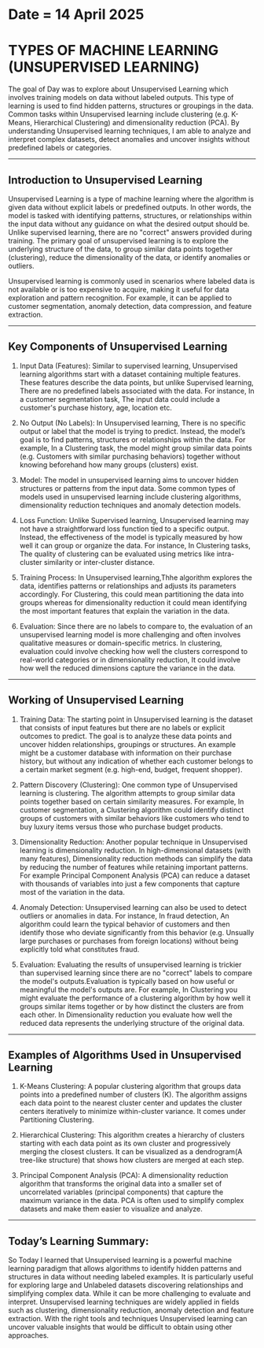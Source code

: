 # Date = 14 April 2025
# TYPES OF MACHINE LEARNING (UNSUPERVISED LEARNING)
The goal of Day was to explore about Unsupervised Learning which involves training models on data without labeled outputs. This type of learning is used to find hidden patterns, structures or groupings in the data. Common tasks within Unsupervised learning include clustering (e.g. K-Means, Hierarchical Clustering) and dimensionality reduction (PCA). By understanding Unsupervised learning techniques, I am able to analyze and interpret complex datasets, detect anomalies and uncover insights without predefined labels or categories.

---

## Introduction to Unsupervised Learning
Unsupervised Learning is a type of machine learning where the algorithm is given data without explicit labels or predefined outputs. In other words, the model is tasked with identifying patterns, structures, or relationships within the input data without any guidance on what the desired output should be. Unlike supervised learning, there are no "correct" answers provided during training. The primary goal of unsupervised learning is to explore the underlying structure of the data, to group similar data points together (clustering), reduce the dimensionality of the data, or identify anomalies or outliers.

Unsupervised learning is commonly used in scenarios where labeled data is not available or is too expensive to acquire, making it useful for data exploration and pattern recognition. For example, it can be applied to customer segmentation, anomaly detection, data compression, and feature extraction.


---

## Key Components of Unsupervised Learning

1. Input Data (Features): Similar to supervised learning, Unsupervised learning algorithms start with a dataset containing multiple features. These features describe the data points, but unlike Supervised learning, There are no predefined labels associated with the data. For instance, In a customer segmentation task, The input data could include a customer's purchase history, age, location etc.

2. No Output (No Labels): In Unsupervised learning, There is no specific output or label that the model is trying to predict. Instead, the model’s goal is to find patterns, structures or relationships within the data. For example, In a Clustering task, the model might group similar data points (e.g. Customers with similar purchasing behaviors) together without knowing beforehand how many groups (clusters) exist.

3. Model: The model in unsupervised learning aims to uncover hidden structures or patterns from the input data. Some common types of models used in unsupervised learning include clustering algorithms, dimensionality reduction techniques and anomaly detection models.

4. Loss Function: Unlike Supervised learning, Unsupervised learning may not have a straightforward loss function tied to a specific output. Instead, the effectiveness of the model is typically measured by how well it can group or organize the data. For instance, In Clustering tasks, The quality of clustering can be evaluated using metrics like intra-cluster similarity or inter-cluster distance.

5. Training Process: In Unsupervised learning,Thhe algorithm explores the data, identifies patterns or relationships and adjusts its parameters accordingly. For Clustering, this could mean partitioning the data into groups whereas for dimensionality reduction it could mean identifying the most important features that explain the variation in the data.

6. Evaluation: Since there are no labels to compare to, the evaluation of an unsupervised learning model is more challenging and often involves qualitative measures or domain-specific metrics. In clustering, evaluation could involve checking how well the clusters correspond to real-world categories or in dimensionality reduction, It could involve how well the reduced dimensions capture the variance in the data.

---

## Working of Unsupervised Learning

1. Training Data: The starting point in Unsupervised learning is the dataset that consists of input features but there are no labels or explicit outcomes to predict. The goal is to analyze these data points and uncover hidden relationships, groupings or structures. An example might be a customer database with information on their purchase history, but without any indication of whether each customer belongs to a certain market segment (e.g. high-end, budget, frequent shopper).

2. Pattern Discovery (Clustering): One common type of Unsupervised learning is clustering. The algorithm attempts to group similar data points together based on certain similarity measures. For example, In customer segmentation, a Clustering algorithm could identify distinct groups of customers with similar behaviors like customers who tend to buy luxury items versus those who purchase budget products.

3. Dimensionality Reduction: Another popular technique in Unsupervised learning is dimensionality reduction. In high-dimensional datasets (with many features), Dimensionality reduction methods can simplify the data by reducing the number of features while retaining important patterns. For example Principal Component Analysis (PCA) can reduce a dataset with thousands of variables into just a few components that capture most of the variation in the data.

4. Anomaly Detection: Unsupervised learning can also be used to detect outliers or anomalies in data. For instance, In fraud detection, An algorithm could learn the typical behavior of customers and then identify those who deviate significantly from this behavior (e.g. Unsually large purchases or purchases from foreign locations) without being explicitly told what constitutes fraud.

5. Evaluation: Evaluating the results of unsupervised learning is trickier than supervised learning since there are no "correct" labels to compare the model's outputs.Evaluation is typically based on how useful or meaningful the model's outputs are. For example, In Clustering you might evaluate the performance of a clustering algorithm by how well it groups similar items together or by how distinct the clusters are from each other. In Dimensionality reduction you evaluate how well the reduced data represents the underlying structure of the original data.



---

## Examples of Algorithms Used in Unsupervised Learning

1. K-Means Clustering: A popular clustering algorithm that groups data points into a predefined number of clusters (K). The algorithm assigns each data point to the nearest cluster center and updates the cluster centers iteratively to minimize within-cluster variance. It comes under Partitioning Clustering.

2. Hierarchical Clustering: This algorithm creates a hierarchy of clusters starting with each data point as its own cluster and progressively merging the closest clusters. It can be visualized as a dendrogram(A tree-like structure) that shows how clusters are merged at each step.

3. Principal Component Analysis (PCA): A dimensionality reduction algorithm that transforms the original data into a smaller set of uncorrelated variables (principal components) that capture the maximum variance in the data. PCA is often used to simplify complex datasets and make them easier to visualize and analyze.

---

## Today’s Learning Summary:
So Today I learned that Unsupervised learning is a powerful machine learning paradigm that allows algorithms to identify hidden patterns and structures in data without needing labeled examples. It is particularly useful for exploring large and Unlabeled datasets discovering relationships and simplifying complex data. While it can be more challenging to evaluate and interpret. Unsupervised learning techniques are widely applied in fields such as clustering, dimensionality reduction, anomaly detection and feature extraction. With the right tools and techniques Unsupervised learning can uncover valuable insights that would be difficult to obtain using other approaches.
